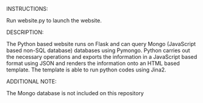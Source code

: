 INSTRUCTIONS:



Run website.py to launch the website.



DESCRIPTION:

The Python based website runs on Flask and can query Mongo (JavaScript based non-SQL database) databases using Pymongo. Python carries out the necessary operations and exports the information in a JavaScript based format using JSON and renders the information onto an HTML based template. The template is able to run python codes using Jina2.



ADDITIONAL NOTE:

The Mongo database is not included on this repository
